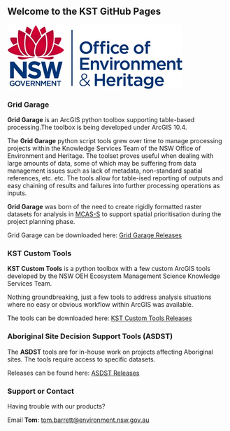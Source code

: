 ## Welcome to the KST GitHub Pages

![oeh logo](https://github.com/NSW-OEH-EMS-KST/NSW-OEH-EMS-KST.github.io/blob/master/img/oehlogo.png)

### Grid Garage

**Grid Garage** is an ArcGIS python toolbox supporting table-based processing.The toolbox is being developed under ArcGIS 10.4. 

The **Grid Garage** python script tools grew over time to manage processing projects within the Knowledge Services Team of the NSW Office of Environment and Heritage. The toolset proves useful when dealing with large amounts of data, some of which may be suffering from data management issues such as lack of metadata, non-standard spatial references, etc. etc. The tools allow for table-ised reporting of outputs and easy chaining of results and failures into further processing operations as inputs.

**Grid Garage** was born of the need to create rigidly formatted raster datasets for analysis in [MCAS-S](http://www.agriculture.gov.au/abares/aclump/multi-criteria-analysis) to support spatial prioritisation during the project planning phase.

Grid Garage can be downloaded here:
[Grid Garage Releases](https://github.com/NSW-OEH-EMS-KST/grid-garage/releases)


### KST Custom Tools

**KST Custom Tools** is a python toolbox with a few custom ArcGIS tools developed by the NSW OEH Ecosystem Management Science Knowledge Services Team.

Nothing groundbreaking, just a few tools to address analysis situations where no easy or obvious workflow within ArcGIS was available.

The tools can be downloaded here: 
[KST Custom Tools Releases](https://github.com/NSW-OEH-EMS-KST/kst-custom-tools/releases)


### Aboriginal Site Decision Support Tools (ASDST)

The **ASDST** tools are for in-house work on projects affecting Aboriginal sites. The tools require access to specific datasets.

Releases can be found here: [ASDST Releases](https://github.com/NSW-OEH-EMS-KST/asdst/releases)



### Support or Contact

Having trouble with our products?

Email **Tom**: tom.barrett@environment.nsw.gov.au


